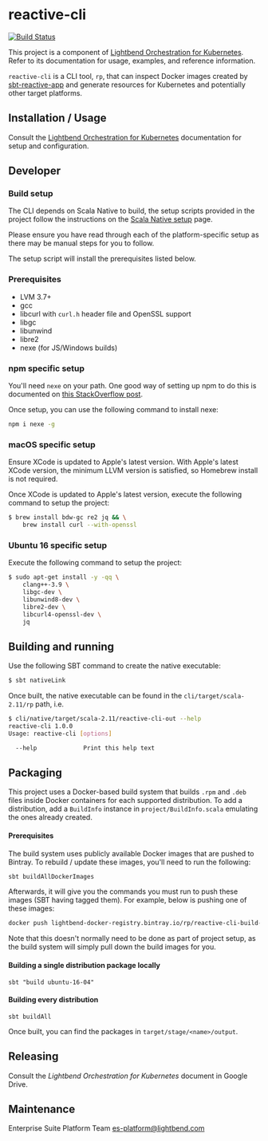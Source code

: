 # reactive-cli

[![Build Status](https://api.travis-ci.org/lightbend/reactive-cli.png?branch=master)](https://travis-ci.org/lightbend/reactive-cli)

This project is a component of [Lightbend Orchestration for Kubernetes](https://developer.lightbend.com/docs/lightbend-orchestration-kubernetes/latest/). Refer to its documentation for usage, examples, and reference information.

`reactive-cli` is a CLI tool, `rp`, that can inspect Docker images created by [sbt-reactive-app](https://github.com/lightbend/sbt-reactive-app) and generate resources for Kubernetes and potentially other target platforms.

## Installation / Usage

Consult the [Lightbend Orchestration for Kubernetes](https://developer.lightbend.com/docs/lightbend-orchestration-kubernetes/latest/cli-installation.html#install-the-cli) documentation for setup and configuration.

## Developer

### Build setup

The CLI depends on Scala Native to build, the setup scripts provided in the project follow the instructions on the [Scala Native setup](http://www.scala-native.org/en/latest/user/setup.html#installing-clang-and-runtime-dependencies) page.

Please ensure you have read through each of the platform-specific setup as there may be manual steps for you to follow.

The setup script will install the prerequisites listed below.

### Prerequisites

* LVM 3.7+
* gcc
* libcurl with `curl.h` header file and OpenSSL support
* libgc
* libunwind
* libre2
* nexe (for JS/Windows builds)

### npm specific setup

You'll need `nexe` on your path. One good way of setting up npm to do this is documented on [this StackOverflow post](https://stackoverflow.com/questions/10081293/install-npm-into-home-directory-with-distribution-nodejs-package-ubuntu).

Once setup, you can use the following command to install nexe:

```bash
npm i nexe -g
```

### macOS specific setup

Ensure XCode is updated to Apple's latest version. With Apple's latest XCode version, the minimum LLVM version is satisfied, so Homebrew install is not required.

Once XCode is updated to Apple's latest version, execute the following command to setup the project:

```bash
$ brew install bdw-gc re2 jq && \
    brew install curl --with-openssl
```

### Ubuntu 16 specific setup

Execute the following command to setup the project:

```bash
$ sudo apt-get install -y -qq \
    clang++-3.9 \
    libgc-dev \
    libunwind8-dev \
    libre2-dev \
    libcurl4-openssl-dev \
    jq
```

## Building and running

Use the following SBT command to create the native executable:

```bash
$ sbt nativeLink
```

Once built, the native executable can be found in the `cli/target/scala-2.11/rp` path, i.e.

```bash
$ cli/native/target/scala-2.11/reactive-cli-out --help
reactive-cli 1.0.0
Usage: reactive-cli [options]

  --help             Print this help text
```

## Packaging

This project uses a Docker-based build system that builds `.rpm` and `.deb` files inside Docker containers for each
supported distribution. To add a distribution, add a `BuildInfo` instance in `project/BuildInfo.scala` emulating
the ones already created.

#### Prerequisites

The build system uses publicly available Docker images that are pushed to Bintray. To rebuild / update these images,
you'll need to run the following:

```bash
sbt buildAllDockerImages
```

Afterwards, it will give you the commands you must run to push these images (SBT having tagged them). For example,
below is pushing one of these images:

```bash
docker push lightbend-docker-registry.bintray.io/rp/reactive-cli-build-debian-9
```

Note that this doesn't normally need to be done as part of project setup, as the build system will simply pull down
the build images for you.

#### Building a single distribution package locally

```sbt "build ubuntu-16-04"```

#### Building every distribution

```sbt buildAll```

Once built, you can find the packages in `target/stage/<name>/output`.

## Releasing

Consult the _Lightbend Orchestration for Kubernetes_ document in Google Drive.

## Maintenance

Enterprise Suite Platform Team <es-platform@lightbend.com>
